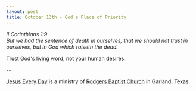 ```yaml
---
layout: post
title: October 13th - God's Place of Priority
---
```


_II Corinthians 1:9  
But we had the sentence of death in ourselves, that we should not
trust in ourselves, but in God which raiseth the dead._

Trust God's living word, not your human desires.

 --

<a href=http://jesuseveryday.net>Jesus Every Day</a> is a ministry of <a href=http://rodgersbaptist.net>Rodgers Baptist Church</a> in Garland, Texas.
